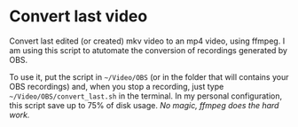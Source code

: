 # Convert last video
Convert last edited (or created) mkv video to an mp4 video, using ffmpeg. I am using this script to atutomate the conversion of recordings generated by OBS.

To use it, put the script in ``~/Video/OBS`` (or in the folder that will contains your OBS recordings) and, when you stop a recording, just type ``~/Video/OBS/convert_last.sh`` in the terminal. In my personal configuration, this script save up to 75% of disk usage. *No magic, ffmpeg does the hard work.*
